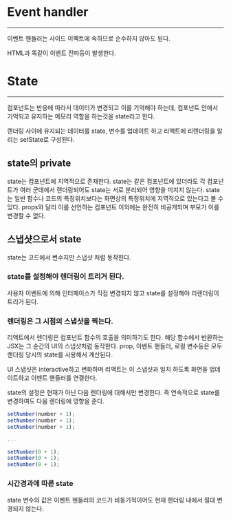 # Event handler
---
이벤트 핸들러는 사이드 이펙트에 속하므로 순수하지 않아도 된다.

HTML과 똑같이 이벤트 전파등이 발생한다.


# State
---
컴포넌트는 반응에 따라서 데이터가 변경되고 이를 기억해야 하는데, 컴포넌트 안에서 기억되고 유지하는 메모리 역할을 하는것을 state라고 한다.

렌더링 사이에 유지되는 데이터를 state, 변수를 업데이트 하고 리액트에 리렌더링을 알리는 setState로 구성된다. 

## state의 private

state는 컴포넌트에 지역적으로 존재한다. state는 같은 컴포넌트에 있더라도 각 컴포넌트가 여러 군데에서 랜더링되어도 state는 서로 분리되어 영향을 미치지 않는다.
state는 일반 함수나 코드의 특정위치보다는 화면상의 특정위치에 지역적으로 있는다고 볼 수 있다.
props와 달리 이를 선언하는 컴포넌트 이외에는 완전히 비공개되며 부모가 이를 변경할 수 없다.

## 스냅샷으로서 state

state는 코드에서 변수지만 스냅샷 처럼 동작한다.

### state를 설정해야 렌더링이 트리거 된다.
사용자 이벤트에 의해 인터페이스가 직접 변경되지 않고 state를 설정해야 리렌더링이 트리거 된다.

### 렌더링은 그 시점의 스냅샷을 찍는다.
리액트에서 렌더링은 컴포넌트 함수의 호출을 의미하기도 한다. 해당 함수에서 반환하는 JSX는 그 순간의 UI의 스냅샷처럼 동작한다.
prop, 이벤트 핸들러, 로컬 변수등은 모두 렌더링 당시의 state를 사용해서 계산된다.

UI 스냅샷은 interactive하고 변화하며 리액트는 이 스냅샷과 일치 하도록 화면을 업데이트하고 이벤트 핸들러를 연결한다.

state의 설정은 현재가 아닌 다음 렌더링에 대해서만 변경한다. 즉 연속적으로 state를 변경하여도 다음 렌더링에 영향을 준다.
```jsx
setNumber(number + 1);
setNumber(number + 1);
setNumber(number + 1);

...

setNumber(0 + 1);
setNumber(0 + 1);
setNumber(0 + 1);
```

### 시간경과에 따른 state
state 변수의 값은 이벤트 핸들러의 코드가 비동기적이어도 현재 렌더링 내에서 절대 변경되지 않는다. 
